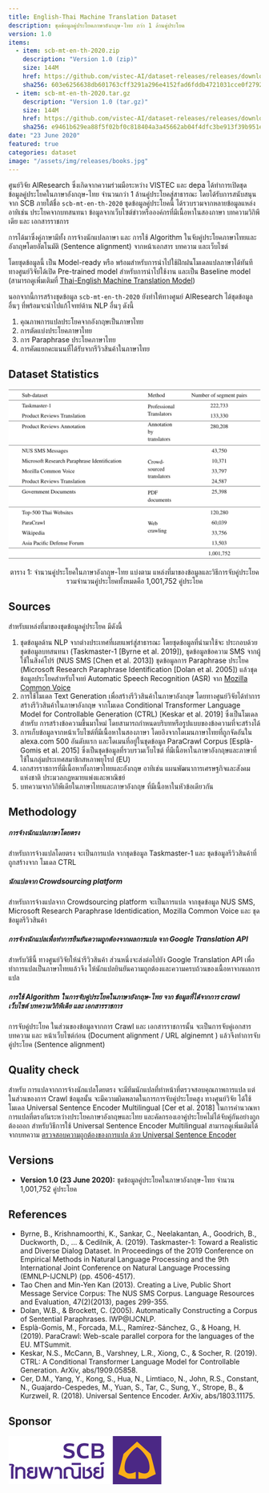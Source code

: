 ```yaml
---
title: English-Thai Machine Translation Dataset
description: ชุดข้อมูลคู่ประโยคภาษาอังกฤษ-ไทย กว่า 1 ล้านคู่ประโยค
version: 1.0
items:
  - item: scb-mt-en-th-2020.zip
    description: "Version 1.0 (zip)"
    size: 144M
    href: https://github.com/vistec-AI/dataset-releases/releases/download/scb-mt-en-th-2020_v1.0/scb-mt-en-th-2020.zip
    sha256: 603e6256638db601763cff3291a296e4152fad6fddb4721031cce0f27925e7fe
  - item: scb-mt-en-th-2020.tar.gz
    description: "Version 1.0 (tar.gz)"
    size: 144M
    href: https://github.com/vistec-AI/dataset-releases/releases/download/scb-mt-en-th-2020_v1.0/scb-mt-en-th-2020.tar.gz
    sha256: e9461b629ea88f5f02bf0c818404a3a45662ab04f4dfc3be913f39b951e011bb
date: "23 June 2020"
featured: true
categories: dataset
image: "/assets/img/releases/books.jpg"
---
```


ศูนย์วิจัย AIResearch ซึ่งเกิดจากความร่วมมือระหว่าง VISTEC และ depa ได้ทำการเปิดชุดข้อมูลคู่ประโยคในภาษาอังกฤษ-ไทย จำนวนกว่า 1 ล้านคู่ประโยคสู่สาธารณะ โดยได้รับการสนับสนุนจาก SCB ภายใต้ชื่อ `scb-mt-en-th-2020` ชุดข้อมูลคู่ประโยคนี้ ได้รวบรวมจากหลายข้อมูลแหล่งอาทิเช่น ประโยคจากบทสนทนา ข้อมูลจากเว็บไซต์ข่าวหรือองค์กรที่มีเนื้อหาในสองภาษา บทความวิกิพีเดีย และ เอกสารราชการ

การได้มาซึ่งคู่ภาษามีทั้ง การจ้างนักแปลภาษา และ การใช้ Algorithm ในจับคู่ประโยคภาษาไทยและอังกฤษโดยอัตโนมัติ (Sentence alignment) จากหน้าเอกสาร บทความ และเว็บไซต์

โดยชุดข้อมูลนี้ เป็น Model-ready หรือ พร้อมสำหรับการนำไปใช้ฝึกฝนโมเดลแปลภาษาได้ทันที ทางศูนย์วิจัยได้เปิด Pre-trained model สำหรับการนำไปใช้งาน และเป็น Baseline model (สามารถดูเพิ่มเติมที่ [Thai-English Machine Translation Model](https://www.airesearch.in.th/releases/machine-translation-models))

นอกจากนี้การสร้างชุดข้อมูล `scb-mt-en-th-2020` ยังทำให้ทางศูนย์ AIResearch ได้ชุดข้อมูลอื่นๆ ที่พร้อมจะนำไปแก้โจทย์ด้าน NLP อื่นๆ ดังนี้

1. คุณภาพการแปลประโยคจากอังกฤษเป็นภาษาไทย
2. การตัดแบ่งประโยคภาษาไทย
3. การ Paraphrase ประโยคภาษาไทย
4. การคัดแยกคะแนนที่ได้รับจากรีวิวสินค้าในภาษาไทย

## Dataset Statistics

![Dataset Statistics](/assets/img/releases/machine_translation_datasets/scb-mt-en-th-2020_stats_v1.0.png)

<p style="text-align: center;">ตาราง 1: จำนวนคู่ประโยคในภาษาอังกฤษ-ไทย แบ่งตาม แหล่งที่มาของข้อมูลและวิธีการจับคู่ประโยค รวมจำนวนคู่ประโยคทั้งหมดคือ 1,001,752 คู่ประโยค</p>

## Sources

สำหรับแหล่งที่มาของชุดข้อมูลคู่ประโยค มีดังนี้

1. ชุดข้อมูลด้าน NLP จากต่างประเทศที่เผยแพร่สู่สาธารณะ โดยชุดข้อมูลที่นำมาใช้จะ ประกอบด้วย ชุดข้อมูลบทสนทนา (Taskmaster-1 [Byrne et al. 2019]), ชุดข้อมูลข้อความ SMS จากผู้ใช้ในสิงค์โปร์ (NUS SMS [Chen et al. 2013]) ชุดข้อมูลการ Paraphrase ประโยค (Microsoft Research Paraphrase Identification [Dolan et al. 2005]) แล้วชุดข้อมูลประโยคสำหรับโจทย์ Automatic Speech Recognition (ASR) จาก [Mozilla Common Voice](https://voice.mozilla.org/en)
2. การใช้โมเดล Text Generation เพื่อสร้างรีวิวสินค้าในภาษาอังกฤษ โดยทางศูนย์วิจัยได้ทำการสร้างรีวิวสินค้าในภาษาอังกฤษ จากโมเดล Conditional Transformer Language Model for Controllable Generation (CTRL) [Keskar et al. 2019] ซึ่งเป็นโมเดลสำหรับ การสร้างข้อความขึ้นมาใหม่ โดยสามารถกำหนดบริบทหรือรูปแบบของข้อความที่จะสร้างได้
3. การเก็บข้อมูลจากหน้าเว็บไซต์ที่มีเนื้อหาในสองภาษา โดยอิงจากโดเมนภาษาไทยที่ถูกจัดอันใน alexa.com 500 อันดับแรก และโดเมนที่อยู่ในชุดข้อมูล ParaCrawl Corpus [Esplà-Gomis et al. 2015] ซึ่งเป็นชุดข้อมูลที่รวบรวมเว็บไซต์ ที่มีเนื้อหาในภาษาอังกฤษและภาษาที่ใช้ในกลุ่มประเทศสมาชิกสหภาพยุโรป (EU)
4. เอกสารราชการที่มีเนื้อหาทั้งภาษาไทยและอังกฤษ อาทิเช่น แผนพัฒนาการเศรษฐกิจและสังคมแห่งชาติ ประมวลกฎหมายแพ่งและพาณิชย์
5. บทความจากวิกิพีเดียในภาษาไทยและภาษาอังกฤษ ที่มีเนื้อหาในหัวข้อเดียวกัน

## Methodology

##### การจ้างนักแปลภาษาโดยตรง

สำหรับการจ้างแปลโดยตรง จะเป็นการแปล จากชุดข้อมูล Taskmaster-1 และ ชุดข้อมูลรีวิวสินค้าที่ถูกสร้างจาก โมเดล CTRL

##### นักแปลจาก Crowdsourcing platform

สำหรับการจ้างแปลจาก Crowdsourcing platform จะเป็นการแปล จากชุดข้อมูล NUS SMS, Microsoft Research Paraphrase Identidication, Mozilla Common Voice และ ชุดข้อมูลรีวิวสินค้า

##### การจ้างนักแปลเพื่อทำการยืนยันความถูกต้องจากผลการแปล จาก Google Translation API

สำหรับวิธีนี้ ทางศูนย์วิจัยให้นำรีวิวสินค้า ส่วนหนึ่งจะส่งต่อไปยัง Google Translation API เพื่อทำการแปลเป็นภาษาไทยแล้วจึง ให้นักแปลยินยันความถูกต้องและความครบถ้วนของเนื้อหาจากผลการแปล

##### การใช้ Algorithm ในการจับคู่ประโยคในภาษาอังกฤษ-ไทย จาก ข้อมูลที่ได้จากการ crawl เว็บไซต์ บทความวิกิพีเดีย และ เอกสารราชการ

การจับคู่ประโยค ในส่วนของข้อมูลจากการ Crawl และ เอกสารราชการนั้น จะเป็นการจับคู่เอกสาร บทความ และ หน้าเว็บไซต์ก่อน (Document alignment / URL alginemnt ) แล้วจึงทำการจับคู่ประโยค (Sentence alignment)

## Quality check

สำหรับ การแปลจากการจ้างนักแปลโดยตรง จะมีทีมนักแปลที่ทำหน้าที่ตรวจสอบคุณภาพการแปล แต่ในส่วนของการ Crawl ข้อมูลนั้น จะมีความผิดพลาดในการการจับคู่ประโยคสูง ทางศูนย์วิจัย ได้ใช้ โมเดล Universal Sentence Encoder Multilingual [Cer et al. 2018] ในการคำนวณหาการแปลที่ตรงกันระหว่างประโยคภาษาอังกฤษและไทย และคัดกรองเอาคู่ประโยคไม่ได้จับคู่กันอย่างถูกต้องออก สำหรับวิธีการใช้ Universal Sentence Encoder Multilingual สามารถดูเพิ่มเติมได้จากบทความ [ตรวจสอบความถูกต้องของการแปล ด้วย Universal Sentence Encoder](https://medium.com/airesearch-in-th/%E0%B8%95%E0%B8%A3%E0%B8%A7%E0%B8%88%E0%B8%AA%E0%B8%AD%E0%B8%9A%E0%B8%84%E0%B8%A7%E0%B8%B2%E0%B8%A1%E0%B8%96%E0%B8%B9%E0%B8%81%E0%B8%95%E0%B9%89%E0%B8%AD%E0%B8%87%E0%B8%82%E0%B8%AD%E0%B8%87%E0%B8%81%E0%B8%B2%E0%B8%A3%E0%B9%81%E0%B8%9B%E0%B8%A5-%E0%B8%94%E0%B9%89%E0%B8%A7%E0%B8%A2-universal-sentence-encoder-ad3c156c2e9b)

## Versions

- **Version 1.0 (23 June 2020):** ชุดข้อมูลคู่ประโยคในภาษาอังกฤษ-ไทย จำนวน 1,001,752 คู่ประโยค

## References

- Byrne, B., Krishnamoorthi, K., Sankar, C., Neelakantan, A., Goodrich, B., Duckworth, D., ... & Cedilnik, A. (2019). Taskmaster-1: Toward a Realistic and Diverse Dialog Dataset. In Proceedings of the 2019 Conference on Empirical Methods in Natural Language Processing and the 9th International Joint Conference on Natural Language Processing (EMNLP-IJCNLP) (pp. 4506-4517).
- Tao Chen and Min-Yen Kan (2013). Creating a Live, Public Short Message Service Corpus: The NUS SMS Corpus. Language Resources and Evaluation, 47(2)(2013), pages 299-355.
- Dolan, W.B., & Brockett, C. (2005). Automatically Constructing a Corpus of Sentential Paraphrases. IWP@IJCNLP.
- Esplà-Gomis, M., Forcada, M.L., Ramírez-Sánchez, G., & Hoang, H. (2019). ParaCrawl: Web-scale parallel corpora for the languages of the EU. MTSummit.
- Keskar, N.S., McCann, B., Varshney, L.R., Xiong, C., & Socher, R. (2019). CTRL: A Conditional Transformer Language Model for Controllable Generation. ArXiv, abs/1909.05858.
- Cer, D.M., Yang, Y., Kong, S., Hua, N., Limtiaco, N., John, R.S., Constant, N., Guajardo-Cespedes, M., Yuan, S., Tar, C., Sung, Y., Strope, B., & Kurzweil, R. (2018). Universal Sentence Encoder. ArXiv, abs/1803.11175.

## Sponsor

![SCB](/assets/img/sponsors/scb-logo.svg)
